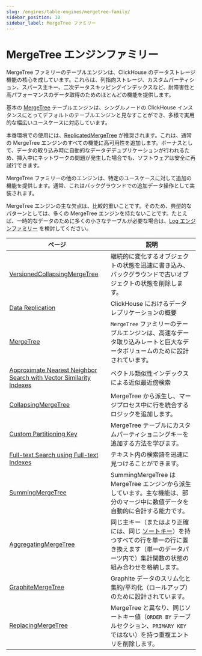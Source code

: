 ```yaml
---
slug: /engines/table-engines/mergetree-family/
sidebar_position: 10
sidebar_label: MergeTree ファミリー
---
```



# MergeTree エンジンファミリー

MergeTree ファミリーのテーブルエンジンは、ClickHouse のデータストレージ機能の核心を成しています。これらは、列指向ストレージ、カスタムパーティション、スパース主キー、二次データスキッピングインデックスなど、耐障害性と高パフォーマンスのデータ取得のためのほとんどの機能を提供します。

基本の [MergeTree](../../../engines/table-engines/mergetree-family/mergetree.md) テーブルエンジンは、シングルノードの ClickHouse インスタンスにとってデフォルトのテーブルエンジンと見なすことができ、多様で実用的な幅広いユースケースに対応しています。

本番環境での使用には、[ReplicatedMergeTree](../../../engines/table-engines/mergetree-family/replication.md) が推奨されます。これは、通常の MergeTree エンジンのすべての機能に高可用性を追加します。ボーナスとして、データの取り込み時に自動的なデータデデュプリケーションが行われるため、挿入中にネットワークの問題が発生した場合でも、ソフトウェアは安全に再試行できます。

MergeTree ファミリーの他のエンジンは、特定のユースケースに対して追加の機能を提供します。通常、これはバックグラウンドでの追加データ操作として実装されます。

MergeTree エンジンの主な欠点は、比較的重いことです。そのため、典型的なパターンとしては、多くの MergeTree エンジンを持たないことです。たとえば、一時的なデータのために多くの小さなテーブルが必要な場合は、[Log エンジンファミリー](../../../engines/table-engines/log-family/index.md) を検討してください。

<!-- このページの目次テーブルは自動的に生成されています。
https://github.com/ClickHouse/clickhouse-docs/blob/main/scripts/autogenerate-table-of-contents.sh
YAML フロントマターのフィールド: slug, description, title から。

エラーを見つけた場合は、ページ自体の YML フロントマターを編集してください。
-->
| ページ | 説明 |
|-----|-----|
| [VersionedCollapsingMergeTree](/docs/engines/table-engines/mergetree-family/versionedcollapsingmergetree) | 継続的に変化するオブジェクトの状態を迅速に書き込み、バックグラウンドで古いオブジェクトの状態を削除します。 |
| [Data Replication](/docs/engines/table-engines/mergetree-family/replication) | ClickHouse におけるデータレプリケーションの概要 |
| [MergeTree](/docs/engines/table-engines/mergetree-family/mergetree) | `MergeTree` ファミリーのテーブルエンジンは、高速なデータ取り込みレートと巨大なデータボリュームのために設計されています。 |
| [Approximate Nearest Neighbor Search with Vector Similarity Indexes](/docs/engines/table-engines/mergetree-family/annindexes) | ベクトル類似性インデックスによる近似最近傍検索 |
| [CollapsingMergeTree](/docs/engines/table-engines/mergetree-family/collapsingmergetree) | MergeTree から派生し、マージプロセス中に行を統合するロジックを追加します。 |
| [Custom Partitioning Key](/docs/engines/table-engines/mergetree-family/custom-partitioning-key) | MergeTree テーブルにカスタムパーティショニングキーを追加する方法を学びます。 |
| [Full-text Search using Full-text Indexes](/docs/engines/table-engines/mergetree-family/invertedindexes) | テキスト内の検索語を迅速に見つけることができます。 |
| [SummingMergeTree](/docs/engines/table-engines/mergetree-family/summingmergetree) | SummingMergeTree は MergeTree エンジンから派生しています。主な機能は、部分のマージ中に数値データを自動的に合計する能力です。 |
| [AggregatingMergeTree](/docs/engines/table-engines/mergetree-family/aggregatingmergetree) | 同じ主キー（またはより正確には、同じ [ソートキー](../../../engines/table-engines/mergetree-family/mergetree.md)）を持つすべての行を単一の行に置き換えます（単一のデータパーツ内で）集計関数の状態の組み合わせを格納します。 |
| [GraphiteMergeTree](/docs/engines/table-engines/mergetree-family/graphitemergetree) | Graphite データのスリム化と集約/平均化（ロールアップ）のために設計されています。 |
| [ReplacingMergeTree](/docs/engines/table-engines/mergetree-family/replacingmergetree) | MergeTree と異なり、同じソートキー値（`ORDER BY` テーブルセクション、`PRIMARY KEY` ではない）を持つ重複エントリを削除します。 |
